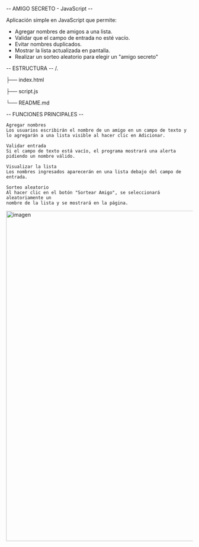-- AMIGO SECRETO - JavaScript --

Aplicación simple en JavaScript que permite:

- Agregar nombres de amigos a una lista.
- Validar que el campo de entrada no esté vacío.
- Evitar nombres duplicados.
- Mostrar la lista actualizada en pantalla.
- Realizar un sorteo aleatorio para elegir un "amigo secreto"

-- ESTRUCTURA --
/.

├── index.html

├── script.js

└── README.md



-- FUNCIONES PRINCIPALES --

    Agregar nombres
    Los usuarios escribirán el nombre de un amigo en un campo de texto y lo agregarán a una lista visible al hacer clic en Adicionar.

    Validar entrada
    Si el campo de texto está vacío, el programa mostrará una alerta pidiendo un nombre válido.

    Visualizar la lista
    Los nombres ingresados aparecerán en una lista debajo del campo de entrada.

    Sorteo aleatorio
    Al hacer clic en el botón "Sortear Amigo", se seleccionará aleatoriamente un 
    nombre de la lista y se mostrará en la página.

<img width="982" height="891" alt="imagen" src="https://github.com/user-attachments/assets/8ef34e80-ef5b-4c53-88f2-1ebf0da37d7c" />
 

